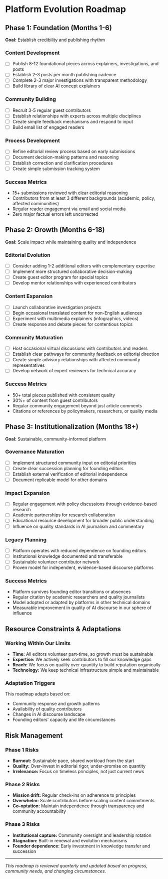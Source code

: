 # Platform Evolution Roadmap

## Phase 1: Foundation (Months 1-6)
**Goal:** Establish credibility and publishing rhythm

### Content Development
- [ ] Publish 8-12 foundational pieces across explainers, investigations, and posts
- [ ] Establish 2-3 posts per month publishing cadence
- [ ] Complete 2-3 major investigations with transparent methodology
- [ ] Build library of clear AI concept explainers

### Community Building
- [ ] Recruit 3-5 regular guest contributors
- [ ] Establish relationships with experts across multiple disciplines
- [ ] Create simple feedback mechanisms and respond to input
- [ ] Build email list of engaged readers

### Process Development
- [ ] Refine editorial review process based on early submissions
- [ ] Document decision-making patterns and reasoning
- [ ] Establish correction and clarification procedures
- [ ] Create simple submission tracking system

### Success Metrics
- 15+ submissions reviewed with clear editorial reasoning
- Contributors from at least 3 different backgrounds (academic, policy, affected communities)
- Regular reader engagement via email and social media
- Zero major factual errors left uncorrected

## Phase 2: Growth (Months 6-18)
**Goal:** Scale impact while maintaining quality and independence

### Editorial Evolution
- [ ] Consider adding 1-2 additional editors with complementary expertise
- [ ] Implement more structured collaborative decision-making
- [ ] Create guest editor program for special topics
- [ ] Develop mentor relationships with experienced contributors

### Content Expansion
- [ ] Launch collaborative investigation projects
- [ ] Begin occasional translated content for non-English audiences
- [ ] Experiment with multimedia explainers (infographics, videos)
- [ ] Create response and debate pieces for contentious topics

### Community Maturation
- [ ] Host occasional virtual discussions with contributors and readers
- [ ] Establish clear pathways for community feedback on editorial direction
- [ ] Create simple advisory relationships with affected community representatives
- [ ] Develop network of expert reviewers for technical accuracy

### Success Metrics
- 50+ total pieces published with consistent quality
- 30%+ of content from guest contributors
- Regular community engagement beyond just article comments
- Citations or references by policymakers, researchers, or quality media

## Phase 3: Institutionalization (Months 18+)
**Goal:** Sustainable, community-informed platform

### Governance Maturation
- [ ] Implement structured community input on editorial priorities
- [ ] Create clear succession planning for founding editors
- [ ] Establish external verification of editorial independence
- [ ] Document replicable model for other domains

### Impact Expansion
- [ ] Regular engagement with policy discussions through evidence-based research
- [ ] Academic partnerships for research collaboration
- [ ] Educational resource development for broader public understanding
- [ ] Influence on quality standards in AI journalism and commentary

### Legacy Planning
- [ ] Platform operates with reduced dependence on founding editors
- [ ] Institutional knowledge documented and transferable
- [ ] Sustainable volunteer contributor network
- [ ] Proven model for independent, evidence-based discourse platforms

### Success Metrics
- Platform survives founding editor transitions or absences
- Regular citation by academic researchers and quality journalists
- Model adopted or adapted by platforms in other technical domains
- Measurable improvement in quality of AI discourse in our sphere of influence

## Resource Constraints & Adaptations

### Working Within Our Limits
- **Time:** All editors volunteer part-time, so growth must be sustainable
- **Expertise:** We actively seek contributors to fill our knowledge gaps
- **Reach:** We focus on quality over quantity to build reputation organically
- **Technology:** We keep technical infrastructure simple and maintainable

### Adaptation Triggers
This roadmap adapts based on:
- Community response and growth patterns
- Availability of quality contributors
- Changes in AI discourse landscape
- Founding editors' capacity and life circumstances

## Risk Management

### Phase 1 Risks
- **Burnout:** Sustainable pace, shared workload from the start
- **Quality:** Over-invest in editorial rigor, under-promise on quantity
- **Irrelevance:** Focus on timeless principles, not just current news

### Phase 2 Risks
- **Mission drift:** Regular check-ins on adherence to principles
- **Overwhelm:** Scale contributors before scaling content commitments
- **Co-optation:** Maintain independence through transparency and community accountability

### Phase 3 Risks
- **Institutional capture:** Community oversight and leadership rotation
- **Stagnation:** Built-in renewal and evolution mechanisms
- **Founder dependence:** Early investment in knowledge transfer and succession

---
*This roadmap is reviewed quarterly and updated based on progress, community needs, and changing circumstances.*
